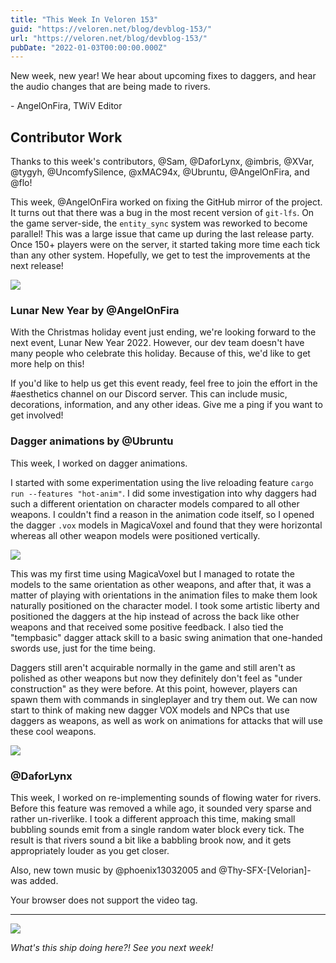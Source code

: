 ```yaml
---
title: "This Week In Veloren 153"
guid: "https://veloren.net/blog/devblog-153/"
url: "https://veloren.net/blog/devblog-153/"
pubDate: "2022-01-03T00:00:00.000Z"
---
```


New week, new year! We hear about upcoming fixes to daggers, and hear the audio changes that are being made to rivers.

\- AngelOnFira, TWiV Editor

## Contributor Work

Thanks to this week's contributors, @Sam, @DaforLynx, @imbris, @XVar, @tygyh, @UncomfySilence, @xMAC94x, @Ubruntu, @AngelOnFira, and @flo!

This week, @AngelOnFira worked on fixing the GitHub mirror of the project. It turns out that there was a bug in the most recent version of `git-lfs`. On the game server-side, the `entity_sync` system was reworked to become parallel! This was a large issue that came up during the last release party. Once 150+ players were on the server, it started taking more time each tick than any other system. Hopefully, we get to test the improvements at the next release!

![](https://s3.eu-central-2.wasabisys.com/veloren-blog/cdn/449650240350453760/924958659161751642/unknown.png)

### Lunar New Year by @AngelOnFira

With the Christmas holiday event just ending, we're looking forward to the next event, Lunar New Year 2022. However, our dev team doesn't have many people who celebrate this holiday. Because of this, we'd like to get more help on this!

If you'd like to help us get this event ready, feel free to join the effort in the #aesthetics channel on our Discord server. This can include music, decorations, information, and any other ideas. Give me a ping if you want to get involved!

### Dagger animations by @Ubruntu

This week, I worked on dagger animations.

I started with some experimentation using the live reloading feature `cargo run --features "hot-anim"`. I did some investigation into why daggers had such a different orientation on character models compared to all other weapons. I couldn't find a reason in the animation code itself, so I opened the dagger `.vox` models in MagicaVoxel and found that they were horizontal whereas all other weapon models were positioned vertically.

![](https://s3.eu-central-2.wasabisys.com/veloren-blog/cdn/597826574095613962/925524175131652147/daggers_wielded.jpg)

This was my first time using MagicaVoxel but I managed to rotate the models to the same orientation as other weapons, and after that, it was a matter of playing with orientations in the animation files to make them look naturally positioned on the character model. I took some artistic liberty and positioned the daggers at the hip instead of across the back like other weapons and that received some positive feedback. I also tied the "tempbasic" dagger attack skill to a basic swing animation that one-handed swords use, just for the time being.

Daggers still aren't acquirable normally in the game and still aren't as polished as other weapons but now they definitely don't feel as "under construction" as they were before. At this point, however, players can spawn them with commands in singleplayer and try them out. We can now start to think of making new dagger VOX models and NPCs that use daggers as weapons, as well as work on animations for attacks that will use these cool weapons.

![](https://s3.eu-central-2.wasabisys.com/veloren-blog/cdn/597826574095613962/925524174632534026/dagger_sheathed.jpg)

### @DaforLynx

This week, I worked on re-implementing sounds of flowing water for rivers. Before this feature was removed a while ago, it sounded very sparse and rather un-riverlike. I took a different approach this time, making small bubbling sounds emit from a single random water block every tick. The result is that rivers sound a bit like a babbling brook now, and it gets appropriately louder as you get closer.

Also, new town music by @phoenix13032005 and @Thy-SFX-\[Velorian\]- was added.

Your browser does not support the video tag.

---

![](https://s3.eu-central-2.wasabisys.com/veloren-blog/cdn/634860358623821835/925795190105604156/Bildschirmfoto_2021-12-29_um_17.53.48.png)

_What's this ship doing here?! See you next week!_
